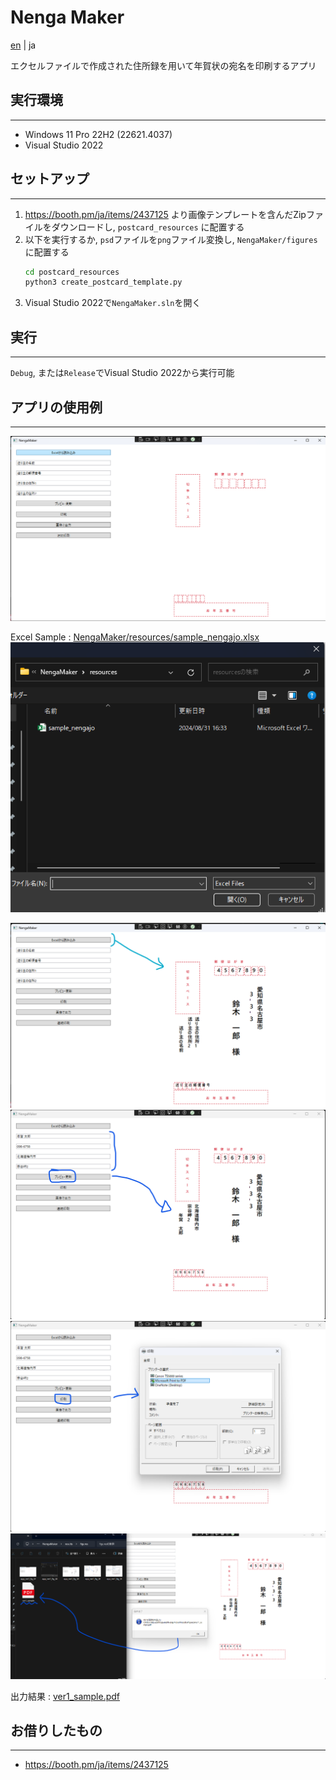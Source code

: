 # Nenga Maker

[en](./README.md) | ja

エクセルファイルで作成された住所録を用いて年賀状の宛名を印刷するアプリ


## 実行環境

---

- Windows 11 Pro 22H2 (22621.4037)
- Visual Studio 2022


## セットアップ

---

1. https://booth.pm/ja/items/2437125 より画像テンプレートを含んだZipファイルをダウンロードし, `postcard_resources` に配置する
2. 以下を実行するか, `psd`ファイルを`png`ファイル変換し, `NengaMaker/figures`に配置する 
   ```bash
   cd postcard_resources
   python3 create_postcard_template.py
   ```
3. Visual Studio 2022で`NengaMaker.sln`を開く


## 実行

---

`Debug`, または`Release`でVisual Studio 2022から実行可能


## アプリの使用例

---

<img src="./results/figures/app_ver1_fig_01.png">

Excel Sample : [NengaMaker/resources/sample_nengajo.xlsx](./NengaMaker/resources/sample_nengajo.xlsx)
<img src="./results/figures/app_ver1_fig_02.png">

<img src="./results/figures/app_ver1_fig_03.png">

<img src="./results/figures/app_ver1_fig_04.png">

<img src="./results/figures/app_ver1_fig_05.png">

<img src="./results/figures/app_ver1_fig_06.png">

<br>

出力結果 : [ver1_sample.pdf](./results/ver1_sample.pdf)


## お借りしたもの

---

- https://booth.pm/ja/items/2437125